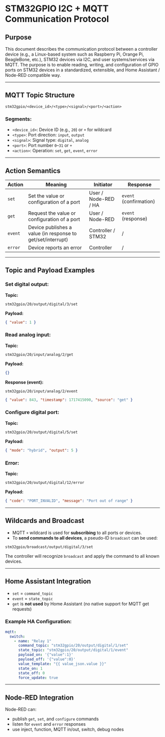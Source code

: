 # STM32GPIO I2C + MQTT Communication Protocol

## Purpose

This document describes the communication protocol between a controller device (e.g., a Linux-based system such as Raspberry Pi, Orange Pi, BeagleBone, etc.), STM32 devices via I2C, and user systems/services via MQTT. The purpose is to enable reading, writing, and configuration of GPIO ports on STM32 devices in a standardized, extensible, and Home Assistant / Node-RED compatible way.

---

## MQTT Topic Structure

```
stm32gpio/<device_id>/<type>/<signal>/<port>/<action>
```

### Segments:

* `<device_id>`: Device ID (e.g., `20`) or `+` for wildcard
* `<type>`: Port direction: `input`, `output`
* `<signal>`: Signal type: `digital`, `analog`
* `<port>`: Port number `0`–`31` or `+`
* `<action>`: Operation: `set`, `get`, `event`, `error`

---

## Action Semantics

| Action  | Meaning                                                     | Initiator            | Response               |
| ------- | ----------------------------------------------------------- | -------------------- | ---------------------- |
| `set`   | Set the value or configuration of a port                    | User / Node-RED / HA | `event` (confirmation) |
| `get`   | Request the value or configuration of a port                | User / Node-RED      | `event` (response)     |
| `event` | Device publishes a value (in response to get/set/interrupt) | Controller / STM32   | /                      |
| `error` | Device reports an error                                     | Controller           | /                      |

---

## Topic and Payload Examples

### Set digital output:

**Topic:**

```
stm32gpio/20/output/digital/3/set
```

**Payload:**

```json
{ "value": 1 }
```

### Read analog input:

**Topic:**

```
stm32gpio/20/input/analog/2/get
```

**Payload:**

```json
{}
```

**Response (event):**

```
stm32gpio/20/input/analog/2/event
```

```json
{ "value": 843, "timestamp": 1717415090, "source": "get" }
```

### Configure digital port:

**Topic:**

```
stm32gpio/20/output/digital/5/set
```

**Payload:**

```json
{ "mode": "hybrid", "output": 5 }
```

### Error:

**Topic:**

```
stm32gpio/20/output/digital/12/error
```

**Payload:**

```json
{ "code": "PORT_INVALID", "message": "Port out of range" }
```

---

## Wildcards and Broadcast

* MQTT `+` wildcard is used for **subscribing** to all ports or devices.
* To **send commands to all devices**, a pseudo-ID `broadcast` can be used:

```
stm32gpio/broadcast/output/digital/3/set
```

The controller will recognize `broadcast` and apply the command to all known devices.

---

## Home Assistant Integration

* `set` = `command_topic`
* `event` = `state_topic`
* `get` is **not used** by Home Assistant (no native support for MQTT get requests)

### Example HA Configuration:

```yaml
mqtt:
  switch:
    - name: "Relay 1"
      command_topic: "stm32gpio/20/output/digital/1/set"
      state_topic: "stm32gpio/20/output/digital/1/event"
      payload_on: '{"value":1}'
      payload_off: '{"value":0}'
      value_template: "{{ value_json.value }}"
      state_on: 1
      state_off: 0
      force_update: true
```

---

## Node-RED Integration

Node-RED can:

* publish `get`, `set`, and `configure` commands
* listen for `event` and `error` responses
* use inject, function, MQTT in/out, switch, debug nodes
